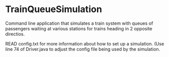 # TrainQueueSimulation

Command line application that simulates a train system with queues of passengers waiting at various stations for trains heading in 2 opposite directios.

READ config.txt for more information about how to set up a simulation. (Use line 74 of Driver.java to adjust the config file being used by the simulation.
